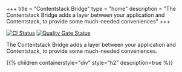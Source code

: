 +++
title = "Contentstack Bridge"
type = "home"
description = "The Contentstack Bridge adds a layer between your application and Contentstack, to provide some much-needed conveniences"
+++

[![CI Status](https://github.com/Dobefu/csb/actions/workflows/ci.yml/badge.svg?classes=inline&lightbox=false&lazy=false)](https://github.com/Dobefu/csb/actions/workflows/ci.yml)
[![Quality Gate Status](https://sonarcloud.io/api/project_badges/measure?project=Dobefu_contentstack-bridge&metric=alert_status&classes=inline&lightbox=false&lazy=false)](https://sonarcloud.io/summary/new_code?id=Dobefu_contentstack-bridge)

The Contentstack Bridge adds a layer between your application and Contentstack, to provide some much-needed conveniences.

{{% children containerstyle="div" style="h2" description=true %}}

